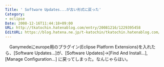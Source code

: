 ```yaml
---
Title: ' Software Updates...が古い形式に戻った'
Category:
- eclipse
Date: 2008-12-16T11:44:18+09:00
URL: http://tkatochin.hatenablog.com/entry/20081216/1229395458
EditURL: https://blog.hatena.ne.jp/t-katochin/tkatochin.hatenablog.com/atom/entry/6653586347154754359
---
```


　Ganymedeにeurope用のプラグイン(Eclipse Platform Extensions)を入れたら、[Software Updates...]が、[Software Updates]->[Find And Install...],[Manage Configuration...] に戻ってしまった。なんじゃらほい。
